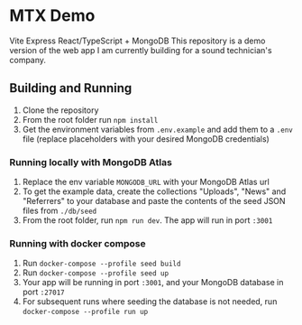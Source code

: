 # MTX Demo
Vite Express React/TypeScript + MongoDB
This repository is a demo version of the web app I am currently building for a sound technician's company.

## Building and Running
1. Clone the repository
2. From the root folder run `npm install`
3. Get the environment variables from `.env.example` and add them to a `.env` file (replace placeholders with your desired MongoDB credentials)

### Running locally with MongoDB Atlas
1. Replace the env variable `MONGODB_URL` with your MongoDB Atlas url
2. To get the example data, create the collections "Uploads", "News" and "Referrers" to your database and paste the contents of the seed JSON files from `./db/seed`
3. From the root folder, run `npm run dev`. The app will run in port `:3001`

### Running with docker compose
1. Run `docker-compose --profile seed build`
2. Run `docker-compose --profile seed up`
3. Your app will be running in port `:3001`, and your MongoDB database in port `:27017`
4. For subsequent runs where seeding the database is not needed, run `docker-compose --profile run up`

